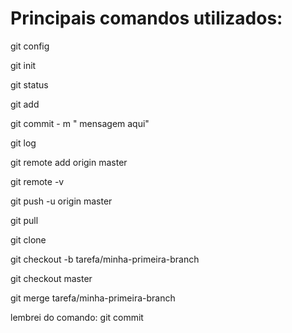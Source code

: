 <h1>Principais comandos utilizados:</h1>

<p>git config
<p>git init
<p>git status
<p>git add
<p>git commit - m " mensagem aqui"
<p>git log
<p>git remote add origin master
<p>git remote -v
<p>git push -u origin master
<p>git pull
<p>git clone
<p>git checkout -b tarefa/minha-primeira-branch
<p>git checkout master
<p>git merge tarefa/minha-primeira-branch

<p>lembrei do comando: git commit